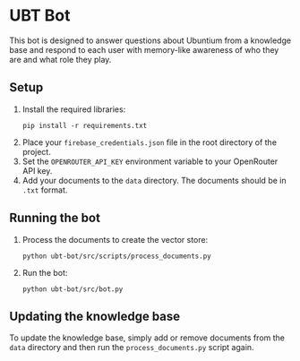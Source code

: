 # UBT Bot

This bot is designed to answer questions about Ubuntium from a knowledge base and respond to each user with memory-like awareness of who they are and what role they play.

## Setup

1.  Install the required libraries:
    ```
    pip install -r requirements.txt
    ```
2.  Place your `firebase_credentials.json` file in the root directory of the project.
3.  Set the `OPENROUTER_API_KEY` environment variable to your OpenRouter API key.
4.  Add your documents to the `data` directory. The documents should be in `.txt` format.

## Running the bot

1.  Process the documents to create the vector store:
    ```
    python ubt-bot/src/scripts/process_documents.py
    ```
2.  Run the bot:
    ```
    python ubt-bot/src/bot.py
    ```

## Updating the knowledge base

To update the knowledge base, simply add or remove documents from the `data` directory and then run the `process_documents.py` script again.
